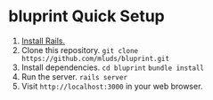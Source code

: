 bluprint Quick Setup
====================

1. [Install Rails.](http://rubyonrails.org/download)
2. Clone this repository. `git clone https://github.com/mluds/bluprint.git`
3. Install dependencies. `cd bluprint` `bundle install`
4. Run the server. `rails server`
5. Visit `http://localhost:3000` in your web browser.
